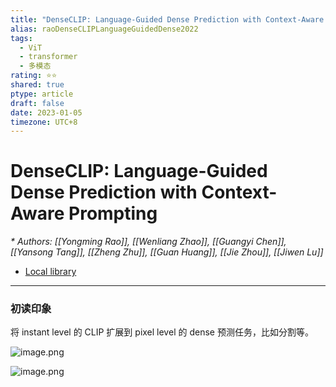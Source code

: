 ```yaml
---
title: "DenseCLIP: Language-Guided Dense Prediction with Context-Aware Prompting"
alias: raoDenseCLIPLanguageGuidedDense2022
tags:
  - ViT
  - transformer
  - 多模态
rating: ⭐⭐
shared: true
ptype: article
draft: false
date: 2023-01-05
timezone: UTC+8
---
```



# DenseCLIP: Language-Guided Dense Prediction with Context-Aware Prompting
<cite>* Authors: [[Yongming Rao]], [[Wenliang Zhao]], [[Guangyi Chen]], [[Yansong Tang]], [[Zheng Zhu]], [[Guan Huang]], [[Jie Zhou]], [[Jiwen Lu]]</cite>


* [Local library](zotero://select/items/1_Z3EHNENC)

***

### 初读印象

将 instant level 的 CLIP 扩展到 pixel level 的 dense 预测任务，比如分割等。

![image.png](https://markdown-imagebed.oss-cn-beijing.aliyuncs.com/imgs/202301051638818.png)

![image.png](https://markdown-imagebed.oss-cn-beijing.aliyuncs.com/imgs/202301051649946.png)


